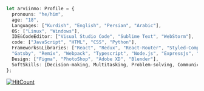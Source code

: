 ```ts
let arviinmo: Profile = {
  pronouns: "he/him",
  age: "18",
  Languages: ["Kurdish", "English", "Persian", "Arabic"],
  OS: ["Linux", "Windows"],
  IDE&CodeEditor: ["Visual Studio Code", "Sublime Text", "WebStorm"],
  code: ["JavaScript", "HTML", "CSS", "Python"],
  Frameworks&Libraries: ["React", "Redux", "React-Router", "Styled-Component", "Tailwind", "Docker", "Next.js",
  "Gatsby", "Remix", "Webpack", "Typescript", "Node.js", "Expressjs", "GraphQL", "Wordpress"],
  Design: ["Figma", "PhotoShop", "Adobe XD", "Blender"],
  SoftSkills: [Decision-making, Multitasking, Problem-solving, Communication, Leadership, Teamwork],
};
```
  [![HitCount](https://hits.dwyl.com/arviinmo/arviinmo.svg?style=flat-square&show=unique)](http://hits.dwyl.com/arviinmo/arviinmo)

